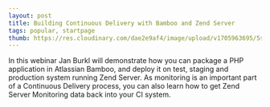 ```yaml
---
layout: post
title: Building Continuous Delivery with Bamboo and Zend Server
tags: popular, startpage
thumb: https://res.cloudinary.com/dae2e9af4/image/upload/v1705963695/5square.de/bamboo_n5iumx.jpg
---
```

In this webinar Jan Burkl will demonstrate how you can package a PHP application in Atlassian Bamboo, and deploy it on test, staging and production system running Zend Server. As monitoring is an important part of a Continuous Delivery process, you can also learn how to get Zend Server Monitoring data back into your CI system.
